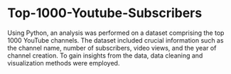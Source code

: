 # Top-1000-Youtube-Subscribers
Using Python, an analysis was performed on a dataset comprising the top 1000 YouTube channels. The dataset included crucial information such as the channel name, number of subscribers, video views, and the year of channel creation. To gain insights from the data, data cleaning and visualization methods were employed.

